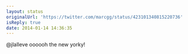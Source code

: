 ```yaml
---
layout: status
originalUrl: 'https://twitter.com/marcgg/status/423101340815220736'
isReply: true
date: 2014-01-14 14:36:35
---
```


@jlalleve oooooh the new yorky!
